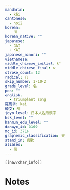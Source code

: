 ```yaml
---
mandarin:
  - kǎi
cantonese:
  - hoi2
korean:
  - 개
korean_native: ""
japanese:
  - GAI
  - KAI
japanese_nanori: ""
vietnamese:
middle_chinese_initial: kʰ
middle_chinese_final: ʌi
stroke_count: 12
radical: 几
skip_number: 1-10-2
grade_level: 名
pos: ""
english:
  - triumphant song
羅馬字: kai
韓文: 캐
joyo_level: 日本人名用漢字
hsk_level: ""
hanmun_edu_level: ""
danayo_id: 8160
mc_id: 3716
graphemic_classification: 豈
stand_in: 凱歌
aliases:
  - 凯
---
```

```meta-bind-embed
[[nav/char_info]]
```

# Notes
